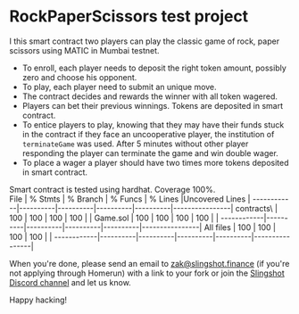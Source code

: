 # RockPaperScissors test project

I this smart contract two players can play the classic game of rock, paper scissors using MATIC in Mumbai testnet.  
- To enroll, each player needs to deposit the right token amount, possibly zero and choose his opponent.
- To play, each player need to submit an unique move.
- The contract decides and rewards the winner with all token wagered.  
- Players can bet their previous winnings. Tokens are deposited in smart contract.
- To entice players to play, knowing that they may have their funds stuck in the contract if they face an uncooperative player, the institution of `terminateGame` was used. After 5 minutes without other player responding the player can terminate the game and win double wager.
- To place a wager a player should have two times more tokens deposited in smart contract.

Smart contract is tested using hardhat. Coverage 100%.  
File        |  % Stmts | % Branch |  % Funcs |  % Lines |Uncovered Lines |
------------|----------|----------|----------|----------|----------------|
 contracts\ |      100 |      100 |      100 |      100 |                |
  Game.sol  |      100 |      100 |      100 |      100 |                |
------------|----------|----------|----------|----------|----------------|
All files   |      100 |      100 |      100 |      100 |                |
------------|----------|----------|----------|----------|----------------|
    
When you're done, please send an email to zak@slingshot.finance (if you're not applying through Homerun) with a link to your fork or join the [Slingshot Discord channel](https://discord.gg/JNUnqYjwmV) and let us know.  
  
Happy hacking!
